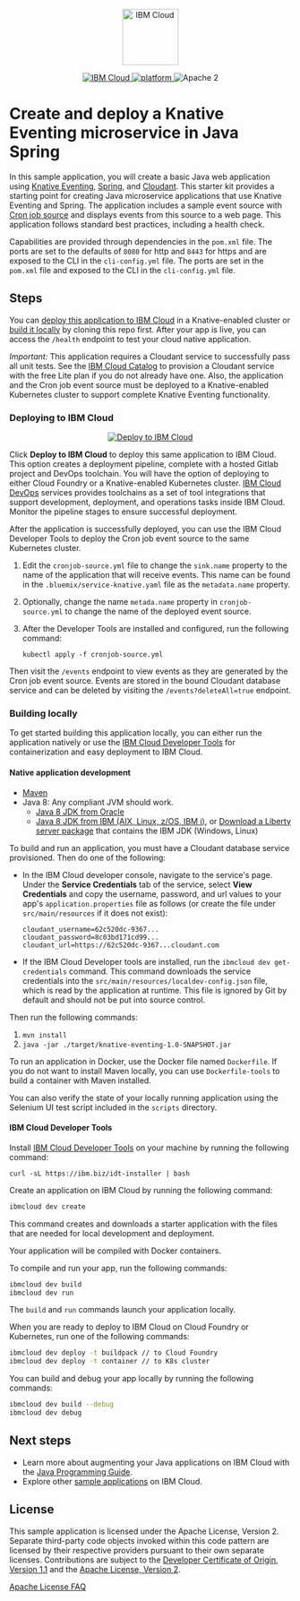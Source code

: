 <p align="center">
    <a href="https://cloud.ibm.com">
        <img src="https://cloud.ibm.com/media/docs/developer-appservice/resources/ibm-cloud.svg" height="100" alt="IBM Cloud">
    </a>
</p>


<p align="center">
    <a href="https://cloud.ibm.com">
    <img src="https://img.shields.io/badge/IBM%20Cloud-powered-blue.svg" alt="IBM Cloud">
    </a>
    <a href="https://www.ibm.com/developerworks/learn/java/">
    <img src="https://img.shields.io/badge/platform-java-lightgrey.svg?style=flat" alt="platform">
    </a>
    <img src="https://img.shields.io/badge/license-Apache2-blue.svg?style=flat" alt="Apache 2">
</p>


# Create and deploy a Knative Eventing microservice in Java Spring

In this sample application, you will create a basic Java web application using [Knative Eventing](https://knative.dev/docs/eventing/), [Spring](https://spring.io/), and [Cloudant](https://www.ibm.com/cloud/cloudant). This starter kit provides a starting point for creating Java microservice applications that use Knative Eventing and Spring. The application includes a sample event source with [Cron job source](https://knative.dev/docs/eventing/samples/cronjob-source/) and displays events from this source to a web page. This application follows standard best practices, including a health check.

Capabilities are provided through dependencies in the `pom.xml` file. The ports are set to the defaults of `8080` for http and `8443` for https and are exposed to the CLI in the `cli-config.yml` file. The ports are set in the `pom.xml` file and exposed to the CLI in the `cli-config.yml` file.

## Steps

You can [deploy this application to IBM Cloud](https://cloud.ibm.com/developer/appservice/starter-kits/0dc2bf4f-b097-3f54-bf29-7da4fd80e544/knative-eventing-with-cloud-events) in a Knative-enabled cluster or [build it locally](#building-locally) by cloning this repo first. After your app is live, you can access the `/health` endpoint to test your cloud native application.

*Important:* This application requires a Cloudant service to successfully pass all unit tests. See the [IBM Cloud Catalog](https://cloud.ibm.com/catalog/services/cloudant) to provision a Cloudant service with the free Lite plan if you do not already have one. Also, the application and the Cron job event source must be deployed to a Knative-enabled Kubernetes cluster to support complete Knative Eventing functionality.

### Deploying to IBM Cloud

<p align="center">
    <a href="https://cloud.ibm.com/developer/appservice/starter-kits/0dc2bf4f-b097-3f54-bf29-7da4fd80e544/knative-eventing-with-cloud-events">
    <img src="https://cloud.ibm.com/devops/setup/deploy/button_x2.png" alt="Deploy to IBM Cloud">
    </a>
</p>

Click **Deploy to IBM Cloud** to deploy this same application to IBM Cloud. This option creates a deployment pipeline, complete with a hosted Gitlab project and DevOps toolchain. You will have the option of deploying to either Cloud Foundry or a Knative-enabled Kubernetes cluster. [IBM Cloud DevOps](https://www.ibm.com/cloud/devops) services provides toolchains as a set of tool integrations that support development, deployment, and operations tasks inside IBM Cloud. Monitor the pipeline stages to ensure successful deployment.

After the application is successfully deployed, you can use the IBM Cloud Developer Tools to deploy the Cron job event source to the same Kubernetes cluster. 

1. Edit the `cronjob-source.yml` file to change the `sink.name` property to the name of the application that will receive events. This name can be found in the `.bluemix/service-knative.yaml` file as the `metadata.name` property.
1. Optionally, change the name `metada.name` property in `cronjob-source.yml` to change the name of the deployed event source.
1. After the Developer Tools are installed and configured, run the following command:

    `kubectl apply -f cronjob-source.yml`

Then visit the `/events` endpoint to view events as they are generated by the Cron job event source. Events are stored in the bound Cloudant database service and can be deleted by visiting the `/events?deleteAll=true` endpoint.

### Building locally

To get started building this application locally, you can either run the application natively or use the [IBM Cloud Developer Tools](https://cloud.ibm.com/docs/cli?topic=cloud-cli-getting-started) for containerization and easy deployment to IBM Cloud.

#### Native application development

* [Maven](https://maven.apache.org/install.html)
* Java 8: Any compliant JVM should work.
  * [Java 8 JDK from Oracle](http://www.oracle.com/technetwork/java/javase/downloads/index.html)
  * [Java 8 JDK from IBM (AIX, Linux, z/OS, IBM i)](http://www.ibm.com/developerworks/java/jdk/),
    or [Download a Liberty server package](https://developer.ibm.com/assets/wasdev/#filter/assetTypeFilters=PRODUCT)
    that contains the IBM JDK (Windows, Linux)

To build and run an application, you must have a Cloudant database service provisioned. Then do one of the following: 
* In the IBM Cloud developer console, navigate to the service's page. Under the **Service Credentials** tab of the service, select **View Credentials** and copy the username, password, and url values to your app's `application.properties` file as follows (or create the file under `src/main/resources` if it does not exist):

  ```
  cloudant_username=62c520dc-9367...  
  cloudant_password=8c03bd171cd99...
  cloudant_url=https://62c520dc-9367...cloudant.com
  ```
* If the IBM Cloud Developer tools are installed, run the `ibmcloud dev get-credentials` command. This command downloads the service credentials into the `src/main/resources/localdev-config.json` file, which is read by the application at runtime. This file is ignored by Git by default and should not be put into source control.

Then run the following commands:

1. `mvn install`
2. `java -jar ./target/knative-eventing-1.0-SNAPSHOT.jar`

To run an application in Docker, use the Docker file named `Dockerfile`. If you do not want to install Maven locally, you can use `Dockerfile-tools` to build a container with Maven installed.

You can also verify the state of your locally running application using the Selenium UI test script included in the `scripts` directory.

#### IBM Cloud Developer Tools

Install [IBM Cloud Developer Tools](https://cloud.ibm.com/docs/cli?topic=cloud-cli-getting-started) on your machine by running the following command:

```
curl -sL https://ibm.biz/idt-installer | bash
```

Create an application on IBM Cloud by running the following command:

```bash
ibmcloud dev create
```

This command creates and downloads a starter application with the files that are needed for local development and deployment.

Your application will be compiled with Docker containers.

To compile and run your app, run the following commands:

```bash
ibmcloud dev build
ibmcloud dev run
```

The `build` and `run` commands launch your application locally.

When you are ready to deploy to IBM Cloud on Cloud Foundry or Kubernetes, run one of the following commands:

```bash
ibmcloud dev deploy -t buildpack // to Cloud Foundry
ibmcloud dev deploy -t container // to K8s cluster
```

You can build and debug your app locally by running the following commands:

```bash
ibmcloud dev build --debug
ibmcloud dev debug
```

## Next steps
* Learn more about augmenting your Java applications on IBM Cloud with the [Java Programming Guide](https://cloud.ibm.com/docs/java?topic=java-getting-started).
* Explore other [sample applications](https://cloud.ibm.com/developer/appservice/starter-kits) on IBM Cloud.

## License

This sample application is licensed under the Apache License, Version 2. Separate third-party code objects invoked within this code pattern are licensed by their respective providers pursuant to their own separate licenses. Contributions are subject to the [Developer Certificate of Origin, Version 1.1](https://developercertificate.org/) and the [Apache License, Version 2](https://www.apache.org/licenses/LICENSE-2.0.txt).

[Apache License FAQ](https://www.apache.org/foundation/license-faq.html#WhatDoesItMEAN)

